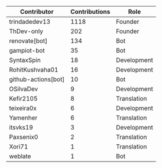 | Contributor | Contributions | Role |
| ------------ | -------------- | ---- |
| trindadedev13 | 1118 | Founder |
| ThDev-only | 202 | Founder |
| renovate[bot] | 134 | Bot |
| gampiot-bot | 35 | Bot |
| SyntaxSpin | 18 | Development |
| RohitKushvaha01 | 16 | Development |
| github-actions[bot] | 10 | Bot |
| OSilvaDev | 9 | Development |
| Kefir2105 | 8 | Translation |
| teixeira0x | 6 | Development |
| Yamenher | 6 | Translation |
| itsvks19 | 3 | Development |
| Paxsenix0 | 2 | Translation |
| Xori71 | 1 | Translation |
| weblate | 1 | Bot |
